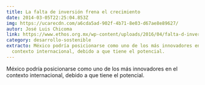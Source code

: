 ```yaml
---
title: La falta de inversión frena el crecimiento
date: 2014-03-05T22:25:04.853Z
img: https://ucarecdn.com/a6cda5ad-902f-4b71-8e03-d67ae8e89627/
autor: José Luis Chicoma
link: https://www.ethos.org.mx/wp-content/uploads/2016/04/falta-d-inversion.pdf
category: desarrollo-sostenible
extracto: México podría posicionarse como uno de los más innovadores en el
  contexto internacional, debido a que tiene el potencial.
---
```

México podría posicionarse como uno de los más innovadores en el contexto internacional, debido a que tiene el potencial.